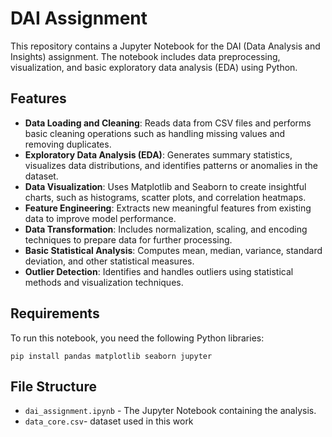 # DAI Assignment

This repository contains a Jupyter Notebook for the DAI (Data Analysis and Insights) assignment. The notebook includes data preprocessing, visualization, and basic exploratory data analysis (EDA) using Python.

## Features
- **Data Loading and Cleaning**: Reads data from CSV files and performs basic cleaning operations such as handling missing values and removing duplicates.
- **Exploratory Data Analysis (EDA)**: Generates summary statistics, visualizes data distributions, and identifies patterns or anomalies in the dataset.
- **Data Visualization**: Uses Matplotlib and Seaborn to create insightful charts, such as histograms, scatter plots, and correlation heatmaps.
- **Feature Engineering**: Extracts new meaningful features from existing data to improve model performance.
- **Data Transformation**: Includes normalization, scaling, and encoding techniques to prepare data for further processing.
- **Basic Statistical Analysis**: Computes mean, median, variance, standard deviation, and other statistical measures.
- **Outlier Detection**: Identifies and handles outliers using statistical methods and visualization techniques.

## Requirements
To run this notebook, you need the following Python libraries:

```terminal /bash
pip install pandas matplotlib seaborn jupyter
```

## File Structure
- `dai_assignment.ipynb` - The Jupyter Notebook containing the analysis.
- `data_core.csv`- dataset used in this work

